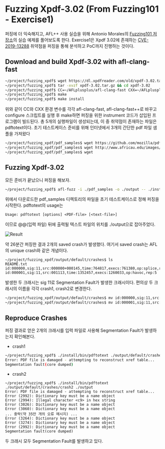 Fuzzing Xpdf-3.02 (From Fuzzing101 - Exercise1)
===============================================
퍼징에 더 익숙해지고, AFL++ 사용 실습을 위해 Antonio Morales의 [Fuzzing101 저장소](https://github.com/antonio-morales/Fuzzing101)의 실습 예제를 풀어보도록 한다. Exercise1은 Xpdf 3.02에 존재하는 [CVE-2019-13288](https://knvd.krcert.or.kr/elkDetail.do?CVEID=CVE-2019-13288&jvn=&CVEID=CNNVD-201907-278&dilen=60c193c2dd82393915b13ec6) 취약점을 퍼징을 통해 분석하고 PoC까지 진행하는 것이다. 

## Download and build Xpdf-3.02 with afl-clang-fast
```bash
~/project/fuzzing_xpdf$ wget https://dl.xpdfreader.com/old/xpdf-3.02.tar.gz
~/project/fuzzing_xpdf$ tar -xvzf xpdf-3.02.tar.gz && cd xpdf-3.02
~/project/fuzzing_xpdf$ CC=~/AFLplusplus/afl-clang-fast CXX=~/AFLplusplus/afl-clang-fast++ ./configure –-prefix="$HOME/project/fuzzing_xpdf/install"
~/project/fuzzing_xpdf$ make
~/project/fuzzing_xpdf$ make install
```
위와 같이 CC와 CXX 환경 변수를 각각 afl-clang-fast, afl-clang-fast++로 바꾸고 configure 스크립트를 실행 후 make하면 퍼징을 위한 instrument 코드가 삽입된 프로그램이 빌드된다. 총 5개의 실행파일이 생성되는데, 이 중 취약점이 존재하는 파일은 pdftotext이다. 초기 테스트케이스 준비를 위해 인터넷에서 3개의 간단한 pdf 파일 샘플을 가져왔다
```bash
~/project/fuzzing_xpdf/pdf_samples$ wget https://github.com/mozilla/pdf.js-sample-files/raw/master/helloworld.pdf
~/project/fuzzing_xpdf/pdf_samples$ wget http://www.africau.edu/images/default/sample.pdf
~/project/fuzzing_xpdf/pdf_samples$ wget
```

## Fuzzing Xpdf-3.02
모든 준비가 끝났으니 퍼징을 해보자.
```bash
~/project/fuzzing_xpdf$ afl-fuzz -i ./pdf_samples -o ./output -- ./install/bin/pdftotext @@ ./output
```
위에서 다운로드한 pdf_samples 디렉토리의 파일을 초기 테스트케이스로 정해 퍼징을 시작한다. pdftotext의 usage는 

    Usage: pdftotext [options] <PDF-file> [<text-file>]
이므로 @@(입력 파일) 뒤에 출력될 텍스트 파일의 위치를 ./output으로 잡아주었다. 

![Result](./xpdf_result.png)

약 26분간 퍼징한 결과 2개의 saved crash가 발생했다. 여기서 saved crash는 AFL의 unique crash와 같은 개념이다. 
```
~/project/fuzzing_xpdf/output/default/crashes$ ls
README.txt
id:000000,sig:11,src:000000+000145,time:764817,execs:761380,op:splice,rep:8
id:000001,sig:11,src:001113,time:1352457,execs:1260033,op:havoc,rep:5
```
발생한 두 크래시는 sig 11로 Segmentation Fault가 발생한 크래시이다. 편의상 두 크래시의 이름을 각각 crash1, crash2로 변경한다.
```bash
~/project/fuzzing_xpdf/output/default/crashes$ mv id:000000,sig:11,src:000000+000145,time:764817,execs:761380,op:splice,rep:8 crash1
~/project/fuzzing_xpdf/output/default/crashes$ mv id:000001,sig:11,src:001113,time:1352457,execs:1260033,op:havoc,rep:5 crash1
```

## Reproduce Crashes
퍼징 결과로 얻은 2개의 크래시를 입력 파일로 사용해 Segmentation Fault가 발생하는지 확인해본다. 
* crash1
```bash
~/project/fuzzing_xpdf$ ./install/bin/pdftotext ./output/default/crashes/crash1 ./output
Error: PDF file is damaged - attempting to reconstruct xref table...
Segmentation fault(core dumped)
```
* crash2
```
~/project/fuzzing_xpdf$ ./install/bin/pdftotext ./output/default/crashes/crash2 ./output
Error: PDF file is damaged - attempting to reconstruct xref table...
Error (2992): Dictionary key must be a name object
Error (2994): Illegal character <c9> in hex string
Error (3026): Dictionary key must be a name object
Error (3060): Dictionary key must be a name object
... 중략(약 35만 개의 오류 메시지) ...
Error (3264): Dictionary key must be a name object
Error (3274): Dictionary key must be a name object
Error (2992): Dictionary key must be a name object
Segmentation fault(core dumped)
```
두 크래시 모두 Segmentation Fault를 발생하고 있다. 